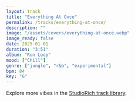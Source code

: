 ```yaml
---
layout: track
title: "Everything At Once"
permalink: /tracks/everything-at-once/
description: ""
image: "/assets/covers/everything-at-once.webp"
image_ready: false
date: 2025-01-01
duration: "3:51"
album: "Run Loop"
mood: ["Chill"]
genre: ["jungle", "r&b", "experimental"]
bpm: 84
key: "G"
---
```


Explore more vibes in the [StudioRich track library](/tracks/).
